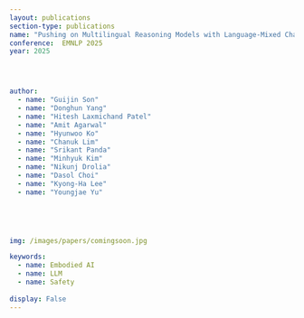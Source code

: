 ```yaml
---
layout: publications
section-type: publications
name: "Pushing on Multilingual Reasoning Models with Language-Mixed Chain-of-Thought"
conference:  EMNLP 2025
year: 2025




author:
  - name: "Guijin Son"
  - name: "Donghun Yang"
  - name: "Hitesh Laxmichand Patel"
  - name: "Amit Agarwal"
  - name: "Hyunwoo Ko"
  - name: "Chanuk Lim"
  - name: "Srikant Panda"
  - name: "Minhyuk Kim"
  - name: "Nikunj Drolia"
  - name: "Dasol Choi"
  - name: "Kyong-Ha Lee"
  - name: "Youngjae Yu"



  

img: /images/papers/comingsoon.jpg

keywords:
  - name: Embodied AI
  - name: LLM
  - name: Safety
  
display: False
---
```

